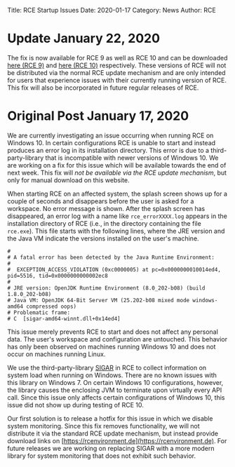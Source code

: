 Title: RCE Startup Issues
Date: 2020-01-17
Category: News
Author: RCE

# Update January 22, 2020

The fix is now available for RCE 9 as well as RCE 10 and can be downloaded [here (RCE 9)](https://software.dlr.de/updates/rce/9.x/products/standard/releases/9.1.1-hotfix/) and [here (RCE 10)](https://software.dlr.de/updates/rce/10.x/products/standard/releases/10.0.0-hotfix/) respectively.
These versions of RCE will not be distributed via the normal RCE update mechanism and are only intended for users that experience issues with their currently running version of RCE.
This fix will also be incorporated in future regular releases of RCE.

# Original Post January 17, 2020

We are currently investigating an issue occurring when running RCE on Windows 10.
In certain configurations RCE is unable to start and instead produces an error log in its installation directory.
This error is due to a third-party-library that is incompatible with newer versions of Windows 10.
We are working on a fix for this issue which will be available towards the end of next week.
This fix will *not be available via the RCE update mechanism*, but only for manual download on this website.

When starting RCE on an affected system, the splash screen shows up for a couple of seconds and disappears before the user is asked for a workspace.
No error message is shown.
After the splash screen has disappeared, an error log with a name like `rce_errorXXXX.log` appears in the installation directory of RCE (i.e., in the directory containing the file `rce.exe`).
This file starts with the following lines, where the JRE version and the Java VM indicate the versions installed on the user's machine.

	#
	# A fatal error has been detected by the Java Runtime Environment:
	#
	#  EXCEPTION_ACCESS_VIOLATION (0xc0000005) at pc=0x0000000010014ed4, pid=5516, tid=0x0000000000002ec8
	#
	# JRE version: OpenJDK Runtime Environment (8.0_202-b08) (build 1.8.0_202-b08)
	# Java VM: OpenJDK 64-Bit Server VM (25.202-b08 mixed mode windows-amd64 compressed oops)
	# Problematic frame:
	# C  [sigar-amd64-winnt.dll+0x14ed4]
	
This issue merely prevents RCE to start and does not affect any personal data.
The user's workspace and configuration are untouched.
This behavior has only been observed on machines running Windows 10 and does not occur on machines running Linux.

We use the third-party-library [SIGAR](https://github.com/hyperic/sigar) in RCE to collect information on system load when running on Windows.
There are no known issues with this library on Windows 7.
On certain Windows 10 configurations, however, the library causes the enclosing JVM to terminate upon virtually every API call.
Since this issue only affects certain configurations of Windows 10, this issue did not show up during testing of RCE 10.

Our first solution is to release a hotfix for this issue in which we disable system monitoring.
Since this fix removes functionality, we will not distribute it via the standard RCE update mechanism, but instead provide download links on [https://rcenvironment.de](https://rcenvironment.de).
For future releases we are working on replacing SIGAR with a more modern library for system monitoring that does not exhibit such behavior.